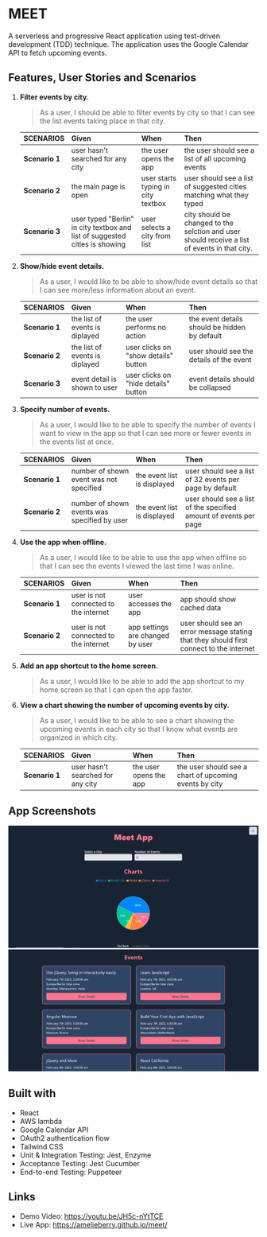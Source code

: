 # MEET
A serverless and progressive React application using test-driven development (TDD) technique. The application uses the Google Calendar API to fetch upcoming events. 

## Features, User Stories and Scenarios
1. **Filter events by city.**

    > As a user, I should be able to filter events by city so that I can see the list events taking place in that city.
    
    **SCENARIOS** | **Given** |  **When** | **Then**
    ---------- | --- | --- | --- 
    **Scenario 1** | user hasn't searched for any city | the user opens the app | the user should see a list of all upcoming events   
    **Scenario 2** | the main page is open | user starts typing in city textbox | user should see a list of suggested cities matching what they typed 
    **Scenario 3** | user typed "Berlin" in city textbox and list of suggested cities is showing | user selects a city from list | city should be changed to the selction and user should receive a list of events in that city.

2. **Show/hide event details.**

    > As a user, I would like to be able to show/hide event details so that I can see more/less information about an event.
        
    **SCENARIOS** | **Given** |  **When** | **Then**
    ---------- | --- | --- | --- 
    **Scenario 1** | the list of events is diplayed | the user performs no action | the event details should be hidden by default   
    **Scenario 2** | the list of events is diplayed | user clicks on "show details" button | user should see the details of the event
    **Scenario 3** | event detail is shown to user | user clicks on "hide details" button | event details should be collapsed

3. **Specify number of events.**

    > As a user, I would like to be able to specify the number of events I want to view in the app so that I can see more or fewer events in the events list at once.
            
    **SCENARIOS** | **Given** |  **When** | **Then**
    ---------- | --- | --- | --- 
    **Scenario 1** | number of shown event was not specified | the event list is displayed | user should see a list of 32 events per page by default   
    **Scenario 2** | number of shown events was specified by user | the event list is displayed | user should see a list of the specified amount of events per page

4. **Use the app when offline.**

    > As a user, I would like to be able to use the app when offline so that I can see the events I viewed the last time I was online.
            
    **SCENARIOS** | **Given** |  **When** | **Then**
    ---------- | --- | --- | --- 
    **Scenario 1** | user is not connected to the internet | user accesses the app | app should show cached data
    **Scenario 2** | user is not connected to the internet | app settings are changed by user | user should see an error message stating that they should first connect to the internet

5. **Add an app shortcut to the home screen.**

    > As a user, I would like to be able to add the app shortcut to my home screen so that I can open the app faster.

6. **View a chart showing the number of upcoming events by city.**

    > As a user, I would like to be able to see a chart showing the upcoming events in each city so that I know what events are organized in which city.
                    
    **SCENARIOS** | **Given** |  **When** | **Then**
    ---------- | --- | --- | --- 
    **Scenario 1** | user hasn't searched for any city | the user opens the app | the user should see a chart of upcoming events by city 

## App Screenshots
![A screenshot of city-search and event number inputs and charts ](./public/input-and-chart-capture.JPG)
![A screenshot of the events list](./public/events-capture.JPG)

## Built with
* React
* AWS lambda
* Google Calendar API
* OAuth2 authentication flow
* Tailwind CSS
* Unit & Integration Testing: Jest, Enzyme
* Acceptance Testing: Jest Cucumber
* End-to-end Testing: Puppeteer

## Links
* Demo Video: https://youtu.be/JH5c-nYtTCE
* Live App: https://amelieberry.github.io/meet/